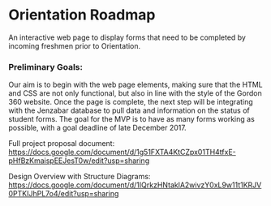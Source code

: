 # Orientation Roadmap

An interactive web page to display forms that need to be completed by incoming freshmen prior to Orientation.

### Preliminary Goals:

Our aim is to begin with the web page elements, making sure that the HTML and CSS are not only functional, but also in line with the style of the Gordon 360 website. Once the page is complete, the next step will be integrating with the Jenzabar database to pull data and information on the status of student forms. The goal for the MVP is to have as many forms working as possible, with a goal deadline of late December 2017.

Full project proposal document: https://docs.google.com/document/d/1g51FXTA4KtCZpx01TH4tfxE-pHfBzKmaispEEJesT0w/edit?usp=sharing

Design Overview with Structure Diagrams: https://docs.google.com/document/d/1IQrkzHNtaklA2wivzY0xL9w11t1KRJV0PTKIJhPL7o4/edit?usp=sharing
